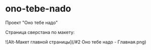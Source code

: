 # ono-tebe-nado
Проект "Оно тебе надо"

Страница сверстана по макету:

![Alt-Макет главной страницы](/#2 Оно тебе надо - Главная.png)
